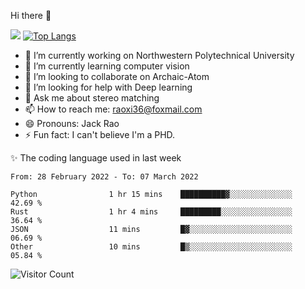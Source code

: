 Hi there 👋

![](https://github-readme-stats.vercel.app/api?username=Raohaocheng)
[![Top Langs](https://github-readme-stats.vercel.app/api/top-langs/?username=Raohaocheng&layout=compact)](https://github.com/anuraghazra/github-readme-stats)

- 🔭 I’m currently working on Northwestern Polytechnical University
- 🌱 I’m currently learning computer vision
- 👯 I’m looking to collaborate on Archaic-Atom
- 🤔 I’m looking for help with Deep learning
- 💬 Ask me about stereo matching
- 📫 How to reach me: raoxi36@foxmail.com
- 😄 Pronouns: Jack Rao
- ⚡ Fun fact: I can't believe I'm a PHD.

✨ The coding language used in last week
<!--START_SECTION:waka-->

```text
From: 28 February 2022 - To: 07 March 2022

Python                1 hr 15 mins    ██████████▓░░░░░░░░░░░░░░   42.69 %
Rust                  1 hr 4 mins     █████████░░░░░░░░░░░░░░░░   36.64 %
JSON                  11 mins         █▓░░░░░░░░░░░░░░░░░░░░░░░   06.69 %
Other                 10 mins         █▒░░░░░░░░░░░░░░░░░░░░░░░   05.84 %
```

<!--END_SECTION:waka-->

![Visitor Count](https://profile-counter.glitch.me/Raohaocheng/count.svg)
